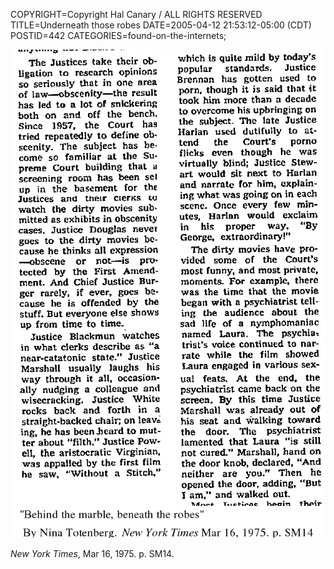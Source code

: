 COPYRIGHT=Copyright Hal Canary / ALL RIGHTS RESERVED
TITLE=Underneath those robes
DATE=2005-04-12 21:53:12-05:00 (CDT)
POSTID=442
CATEGORIES=found-on-the-internets;

![[sorry]](/images/1975-03-16-behind-the-marble.png)

_New York Times_, Mar 16, 1975. p. SM14.
